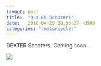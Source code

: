 ```yaml
---
layout: post
title:  "DEXTER Scooters"
date:   2016-04-29 08:00:27 -0500
categories: ":motorcycle:"
---
```


<p>DEXTER Scooters. Coming soon.</p>
<img src="http://i.imgur.com/HvST6i2.jpg"/>
